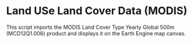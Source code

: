 # Land USe Land Cover Data (MODIS)

This script imports the MODIS Land Cover Type Yearly Global 500m (MCD12Q1.006) product and displays it on the Earth Engine map canvas. 
